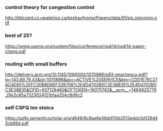 

### control theory for congestion control

http://blizzard.cs.uwaterloo.ca/keshav/home/Papers/data/91/pp_sigcomm.pdf

### best of 25?

https://www.usenix.org/system/files/conference/nsdi14/nsdi14-paper-cheng.pdf

### routing with small buffers

http://delivery.acm.org/10.1145/1080000/1070886/p83-enachescu.pdf?ip=143.89.76.43&id=1070886&acc=ACTIVE%20SERVICE&key=CDD1E79C27AC4E65%2EFC30B8D6EF32B758%2E4D4702B0C3E38B35%2E4D4702B0C3E38B35&CFID=937128460&CFTOKEN=16075763&__acm__=1494925779_0fe2c85a7323024121bfaa254cfbf6c2

### self CSFQ Ion stoica

https://pdfs.semanticscholar.org/d648/6c8ae6e58dd110b2513eddc0d139d43cb66d.pdf
